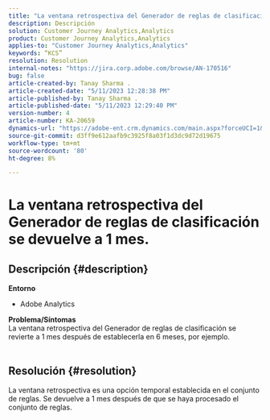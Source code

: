 ```yaml
---
title: "La ventana retrospectiva del Generador de reglas de clasificación se devuelve a 1 mes."
description: Descripción
solution: Customer Journey Analytics,Analytics
product: Customer Journey Analytics,Analytics
applies-to: "Customer Journey Analytics,Analytics"
keywords: “KCS”
resolution: Resolution
internal-notes: "https://jira.corp.adobe.com/browse/AN-170516"
bug: false
article-created-by: Tanay Sharma .
article-created-date: "5/11/2023 12:28:38 PM"
article-published-by: Tanay Sharma .
article-published-date: "5/11/2023 12:29:40 PM"
version-number: 4
article-number: KA-20659
dynamics-url: "https://adobe-ent.crm.dynamics.com/main.aspx?forceUCI=1&pagetype=entityrecord&etn=knowledgearticle&id=37b76156-f7ef-ed11-8849-6045bd006079"
source-git-commit: d3ff9e612aafb9c3925f8a03f1d3dc9d72d19675
workflow-type: tm+mt
source-wordcount: '80'
ht-degree: 8%

---
```


# La ventana retrospectiva del Generador de reglas de clasificación se devuelve a 1 mes.

## Descripción {#description}

<b>Entorno</b>
- Adobe Analytics

<b>Problema/Síntomas</b><br>La ventana retrospectiva del Generador de reglas de clasificación se revierte a 1 mes después de establecerla en 6 meses, por ejemplo.
<br> 

## Resolución {#resolution}


La ventana retrospectiva es una opción temporal establecida en el conjunto de reglas. Se devuelve a 1 mes después de que se haya procesado el conjunto de reglas.
